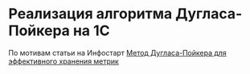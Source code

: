 # Реализация алгоритма Дугласа-Пойкера на 1С
По мотивам статьи на Инфостарт
[Метод Дугласа-Пойкера для эффективного хранения метрик](https://infostart.ru/1c/articles/2029011/)